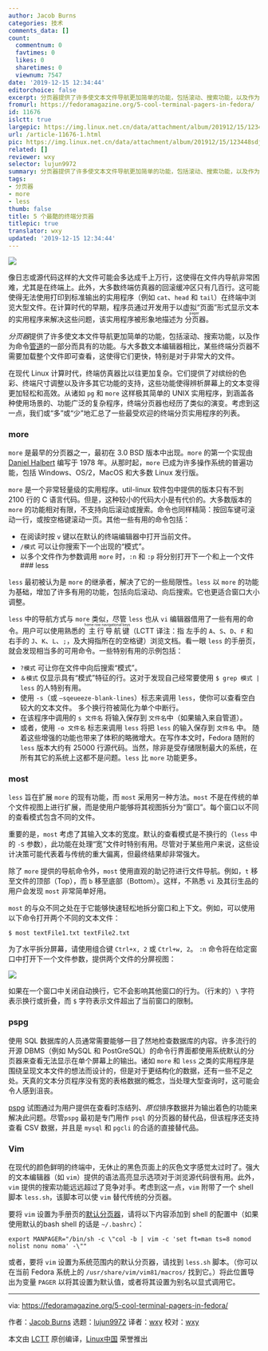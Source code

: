 ```yaml
---
author: Jacob Burns
categories: 技术
comments_data: []
count:
  commentnum: 0
  favtimes: 0
  likes: 0
  sharetimes: 0
  viewnum: 7547
date: '2019-12-15 12:34:44'
editorchoice: false
excerpt: 分页器提供了许多使文本文件导航更加简单的功能，包括滚动、搜索功能，以及作为命令管道的一部分而具有的功能。
fromurl: https://fedoramagazine.org/5-cool-terminal-pagers-in-fedora/
id: 11676
islctt: true
largepic: https://img.linux.net.cn/data/attachment/album/201912/15/123448sdj96ojjotj33fd9.jpg
url: /article-11676-1.html
pic: https://img.linux.net.cn/data/attachment/album/201912/15/123448sdj96ojjotj33fd9.jpg.thumb.jpg
related: []
reviewer: wxy
selector: lujun9972
summary: 分页器提供了许多使文本文件导航更加简单的功能，包括滚动、搜索功能，以及作为命令管道的一部分而具有的功能。
tags:
- 分页器
- more
- less
thumb: false
title: 5 个最酷的终端分页器
titlepic: true
translator: wxy
updated: '2019-12-15 12:34:44'
---
```


![](/data/attachment/album/201912/15/123448sdj96ojjotj33fd9.jpg)


像日志或源代码这样的大文件可能会多达成千上万行，这使得在文件内导航非常困难，尤其是在终端上。此外，大多数终端仿真器的回滚缓冲区只有几百行。这可能使得无法使用打印到标准输出的实用程序（例如 `cat`、`head` 和 `tail`）在终端中浏览大型文件。在计算时代的早期，程序员通过开发用于以虚拟“页面”形式显示文本的实用程序来解决这些问题，该实用程序被形象地描述为<ruby> 分页器 <rt>  pager </rt></ruby>。


*分页器*提供了许多使文本文件导航更加简单的功能，包括滚动、搜索功能，以及作为命令[管道](https://fedoramagazine.org/command-line-quick-tips-using-pipes-to-connect-tools/)的一部分而具有的功能。与大多数文本编辑器相比，某些终端分页器不需要加载整个文件即可查看，这使得它们更快，特别是对于非常大的文件。


在现代 Linux 计算时代，终端仿真器比以往更加复杂。它们提供了对缤纷的色彩、终端尺寸调整以及许多其它功能的支持，这些功能使得辨析屏幕上的文本变得更加轻松和高效。从诸如 `pg` 和 `more` 这样极其简单的 UNIX 实用程序，到涵盖各种使用场景的、功能广泛的复杂程序，终端分页器也经历了类似的演变。考虑到这一点，我们或“多”或“少”地汇总了一些最受欢迎的终端分页实用程序的列表。


### more


`more` 是最早的分页器之一，最初在 3.0 BSD 版本中出现。`more` 的第一个实现由 [Daniel Halbert](https://danhalbert.org/more.html) 编写于 1978 年。从那时起，`more` 已成为许多操作系统的普遍功能，包括 Windows、OS/2，MacOS 和大多数 Linux 发行版。


`more` 是一个非常轻量级的实用程序。util-linux 软件包中提供的版本只有不到 2100 行的 C 语言代码。但是，这种较小的代码大小是有代价的。大多数版本的 `more` 的功能相对有限，不支持向后滚动或搜索。命令也同样精简：按回车键可滚动一行，或按空格键滚动一页。其他一些有用的命令包括：


* 在阅读时按 `v` 键以在默认的终端编辑器中打开当前文件。
* `/模式` 可以让你搜索下一个出现的“模式”。
* 以多个文件作为参数调用 `more` 时，`:n` 和 `:p` 将分别打开下一个和上一个文件 ### less


`less` 最初被认为是 `more` 的继承者，解决了它的一些局限性。`less` 以 `more` 的功能为基础，增加了许多有用的功能，包括向后滚动、向后搜索。它也更适合窗口大小调整。


`less` 中的导航方式与 `more` 类似，尽管 `less` 也从 `vi` 编辑器借用了一些有用的命令。用户可以使用熟悉的<ruby> 主行导航键 <rt>  home row navigational keys </rt></ruby>（LCTT 译注：指 左手的 `A`、`S`、`D`、`F` 和右手的 `J`、`K`、`L`、`;`，及大拇指所在的空格键）浏览文档。看一眼 `less` 的手册页，就会发现相当多的可用命令。一些特别有用的示例包括：


* `?模式` 可让你在文件中向后搜索“模式”。
* `＆模式` 仅显示具有“模式”特征的行。这对于发现自己经常要使用 `$ grep 模式 | less` 的人特别有用。
* 使用 `-s`（或 `–sqeueeze-blank-lines`）标志来调用 `less`，使你可以查看空白较大的文本文件。 多个换行符被简化为单个中断行。
* 在该程序中调用的 `s 文件名` 将输入保存到 `文件名`中（如果输入来自管道）。
* 或者，使用 `-o 文件名` 标志来调用 `less` 将把 `less` 的输入保存到 `文件名` 中。 随着这些增强的功能也带来了体积的略微增大。在写作本文时，Fedora 随附的 `less` 版本大约有 25000 行源代码。当然，除非是受存储限制最大的系统，在所有其它的系统上这都不是问题。`less` 比 `more` 功能更多。


### most


`less` 旨在扩展 `more` 的现有功能，而 `most` 采用另一种方法。`most` 不是在传统的单个文件视图上进行扩展，而是使用户能够将其视图拆分为“窗口”。每个窗口以不同的查看模式包含不同的文件。


重要的是，`most` 考虑了其输入文本的宽度。默认的查看模式是不换行的（`less` 中的 `-S` 参数），此功能在处理“宽”文件时特别有用。尽管对于某些用户来说，这些设计决策可能代表着与传统的重大偏离，但最终结果却非常强大。


除了 `more` 提供的导航命令外，`most` 使用直观的助记符进行文件导航。例如，`t` 移至文件的顶部（Top），而 `b` 移至底部（Bottom）。这样，不熟悉 `vi` 及其衍生品的用户会发现 `most` 非常简单好用。


`most` 的与众不同之处在于它能够快速轻松地拆分窗口和上下文。例如，可以使用以下命令打开两个不同的文本文件：



```
$ most textFile1.txt textFile2.txt
```

为了水平拆分屏幕，请使用组合键 `Ctrl+x, 2` 或 `Ctrl+w, 2`。 `:n` 命令将在给定窗口中打开下一个文件参数，提供两个文件的分屏视图：


![](/data/attachment/album/201912/15/123449t6h3ahmhh3v2hvhn.png)


如果在一个窗口中关闭自动换行，它不会影响其他窗口的行为。（行末的）`\` 字符表示换行或折叠，而 `$` 字符表示文件超出了当前窗口的限制。


### pspg


使用 SQL 数据库的人员通常需要能够一目了然地检查数据库的内容。许多流行的开源 DBMS（例如 MySQL 和 PostGreSQL）的命令行界面都使用系统默认的分页器来查看无法显示在单个屏幕上的输出。诸如 `more` 和 `less` 之类的实用程序是围绕呈现文本文件的想法而设计的，但是对于更结构化的数据，还有一些不足之处。天真的文本分页程序没有宽的表格数据的概念，当处理大型查询时，这可能会令人感到沮丧。


[pspg](https://github.com/okbob/pspg) 试图通过为用户提供在查看时冻结列、*原位*排序数据并为输出着色的功能来解决此问题。尽管`pspg` 最初是专门用作 `psql` 的分页器的替代品，但该程序还支持查看 CSV 数据，并且是 `mysql` 和 `pgcli` 的合适的直接替代品。


### Vim


在现代的颜色鲜明的终端中，无休止的黑色页面上的灰色文字感觉太过时了。强大的文本编辑器（如 `vim`）提供的语法高亮显示选项对于浏览源代码很有用。此外，`vim` 提供的搜索功能远远超过了竞争对手。考虑到这一点，`vim` 附带了一个 shell 脚本 `less.sh`，该脚本可以使 `vim` 替代传统的分页器。


要将 `vim` 设置为手册页的[默认分页器](https://zameermanji.com/blog/2012/12/30/using-vim-as-manpager/)，请将以下内容添加到 shell 的配置中（如果使用默认的bash shell 的话是 `~/.bashrc`）：



```
export MANPAGER="/bin/sh -c \"col -b | vim -c 'set ft=man ts=8 nomod nolist nonu noma' -\""
```

或者，要将 `vim` 设置为系统范围内的默认分页器，请找到 `less.sh` 脚本。（你可以在当前 Fedora 系统上的 `/usr/share/vim/vim81/macros/` 找到它。）将此位置导出为变量 `PAGER` 以将其设置为默认值，或者将其设置为别名以显式调用它。




---


via: <https://fedoramagazine.org/5-cool-terminal-pagers-in-fedora/>


作者：[Jacob Burns](https://fedoramagazine.org/author/jaek/) 选题：[lujun9972](https://github.com/lujun9972) 译者：[wxy](https://github.com/wxy) 校对：[wxy](https://github.com/wxy)


本文由 [LCTT](https://github.com/LCTT/TranslateProject) 原创编译，[Linux中国](https://linux.cn/) 荣誉推出